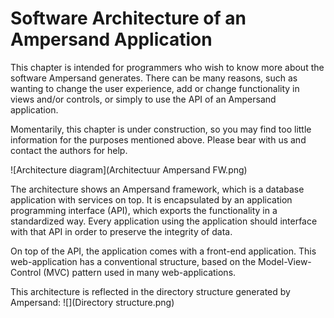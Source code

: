 # Software Architecture of an Ampersand Application
This chapter is intended for programmers who wish to know more about the software Ampersand generates. There can be many reasons, such as wanting to change the user experience, add or change functionality in views and/or controls, or simply to use the API of an Ampersand application.

Momentarily, this chapter is under construction, so you may find too little information for the purposes mentioned above. Please bear with us and contact the authors for help.

![Architecture diagram](Architectuur Ampersand FW.png)

The architecture shows an Ampersand framework, which is a database application with services on top. It is encapsulated by an application programming interface (API), which exports the functionality in a standardized way. Every application using the application should interface with that API in order to preserve the integrity of data.

On top of the API, the application comes with a front-end application. This web-application has a conventional structure, based on the Model-View-Control (MVC) pattern used in many web-applications.

This architecture is reflected in the directory structure generated by Ampersand:
![](Directory structure.png)